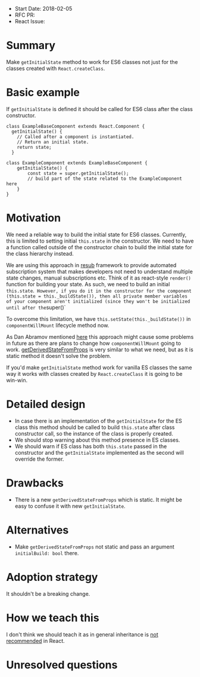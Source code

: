 - Start Date: 2018-02-05
- RFC PR: 
- React Issue: 

# Summary

Make `getInitialState` method to work for ES6 classes not just for the classes created with `React.createClass`.


# Basic example
If `getInitialState` is defined it should be called for ES6 class after the class constructor.

```
class ExampleBaseComponent extends React.Component {
  getInitialState() {
    // Called after a component is instantiated.
    // Return an initial state.
    return state;    
  }

class ExampleComponent extends ExampleBaseComponent {
    getInitialState() {
        const state = super.getInitialState();
        // build part of the state related to the ExampleComponent here
    }
}

```

# Motivation

We need а reliable way to build the initial state for ES6 classes.
Currently, this is limited to setting initial `this.state` in the constructor. We need to have a function called outside of the constructor chain to build the initial state for the class hierarchy instead.

We are using this approach in [resub](https://github.com/Microsoft/ReSub) framework to provide automated subscription system that makes developers not need to understand multiple state changes, manual subscriptions etc.
Think of it as react-style `render()` function for building your state. As such, we need to build an initial `this.state`.` 
However, if you do it in the constructor for the component (this.state = this._buildState()), then all private member variables of your component aren't initialized (since they won't be initialized until after the `super()`

To overcome this limitation, we have `this.setState(this._buildState())` in `componentWillMount` lifecycle method now.

As Dan Abramov mentioned [here](https://github.com/facebook/react/issues/11847#issuecomment-351534841) this approach might cause some problems in future as there are plans to change how `componentWillMount` going to work.
[getDerivedStateFromProps](https://github.com/reactjs/rfcs/blob/master/text/0006-static-lifecycle-methods.md#detailed-design) is very similar to what we need, but as it is static method it doesn't solve the problem.

If you'd make `getInitialState` method work for vanilla ES classes the same way it works with classes created by `React.createClass` it is going to be win-win.

# Detailed design
- In case there is an implementation of the `getInitialState` for the ES class this method should be called to build `this.state` after class constructor call, so the instance of the class is properly created.
- We should stop warning about this method presence in ES classes.
- We should warn if ES class has both `this.state` passed in the constructor and the `getInitialState` implemented as the second will override the former.

# Drawbacks
  - There is a new `getDerivedStateFromProps` which is static. It might be easy to confuse it with new `getInitialState`.

# Alternatives
  - Make `getDerivedStateFromProps` not static and pass an argument `initialBuild: bool` there.

# Adoption strategy

It shouldn't be a breaking change.

# How we teach this

I don't think we should teach it as in general inheritance is [not recommended](https://reactjs.org/docs/composition-vs-inheritance.html) in React.

# Unresolved questions

